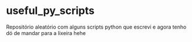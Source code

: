 # useful_py_scripts
Repositório aleatório com alguns scripts python que escrevi e agora tenho dó de mandar para a lixeira hehe
